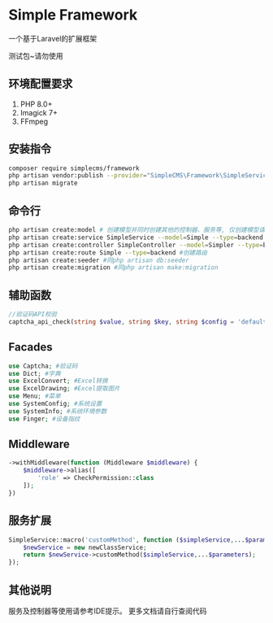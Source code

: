 # Simple Framework

一个基于Laravel的扩展框架

测试包~请勿使用

## 环境配置要求

1. PHP 8.0+
2. Imagick 7+
3. FFmpeg

## 安装指令

```bash
composer require simplecms/framework
php artisan vendor:publish --provider="SimpleCMS\Framework\SimpleServiceProvider" --tag=simplecms
php artisan migrate
```

## 命令行

```bash
php artisan create:model # 创建模型并同时创建其他的控制器、服务等, 仅创建模型请用php artisan make:model
php artisan create:service SimpleService --model=Simple --type=backend #创建服务类
php artisan create:controller SimpleController --model=Simpler --type=backend #创建控制器
php artisan create:route Simple --type=backend #创建路由
php artisan create:seeder #同php artisan db:seeder
php artisan create:migration #同php artisan make:migration
```

## 辅助函数

```php
//验证码API校验
captcha_api_check(string $value, string $key, string $config = 'default')
```

## Facades

```php
use Captcha; #验证码 
use Dict; #字典 
use ExcelConvert; #Excel转换 
use ExcelDrawing; #Excel提取图片 
use Menu; #菜单 
use SystemConfig; #系统设置 
use SystemInfo; #系统环境参数
use Finger; #设备指纹
```

## Middleware

```php
->withMiddleware(function (Middleware $middleware) {
    $middleware->alias([
        'role' => CheckPermission::class
    ]);
})
```

## 服务扩展

```php
SimpleService::macro('customMethod', function ($simpleService,...$parameters) {
    $newService = new newClassService;
    return $newService->customMethod($simpleService,...$parameters);
});
```

## 其他说明

服务及控制器等使用请参考IDE提示。
更多文档请自行查阅代码
